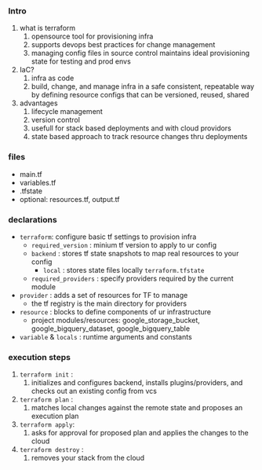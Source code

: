 ### Intro

1. what is terraform
    1. opensource tool for provisioning infra
    2. supports devops best practices for change management
    3. managing config files in source control maintains ideal provisioning state for testing and prod envs
2. IaC?
    1. infra as code
    2. build, change, and manage infra in a safe consistent, repeatable way by defining resource configs that can be versioned, reused, shared
3. advantages
    1. lifecycle management
    2. version control
    3. usefull for stack based deployments and with cloud providors
    4. state based approach to track resource changes thru deployments

### files

- main.tf
- variables.tf
- .tfstate
- optional: resources.tf, output.tf

### declarations

- `terraform`: configure basic tf settings to provision infra
    - `required_version` : minium tf version to apply to ur config
    - `backend` : stores tf state snapshots to map real resources to your config
        - `local` :  stores state files locally `terraform.tfstate`
    - `required_providers` : specify providers required by the current module
- `provider` : adds a set of resources for TF to manage
    - the tf registry is the main directory for providers
- `resource` : blocks to define components of ur infrastructure
    - project modules/resources: google_storage_bucket, google_bigquery_dataset, google_bigquery_table
- `variable` & `locals` : runtime arguments and constants

### execution steps

1. `terraform init` : 
    1. initializes and configures backend, installs plugins/providers, and checks out an existing config from vcs
2. `terraform plan` : 
    1. matches local changes against the remote state and proposes an execution plan
3. `terraform apply`: 
    1. asks for approval for proposed plan and applies the changes to the cloud
4. `terraform destroy` :
    1. removes your stack from the cloud